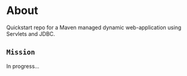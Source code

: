 # About

Quickstart repo for a Maven managed dynamic web-application using Servlets and
JDBC.

## `Mission`

In progress...
